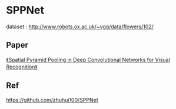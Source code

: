 # SPPNet

dataset : http://www.robots.ox.ac.uk/~vgg/data/flowers/102/



## Paper

[《Spatial Pyramid Pooling in Deep Convolutional Networks for Visual Recognition》](https://arxiv.org/pdf/1406.4729.pdf) 



## Ref

<https://github.com/zhuhui100/SPPNet> 